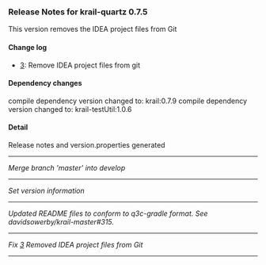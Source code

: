 ### Release Notes for krail-quartz 0.7.5

This version removes the IDEA project files from Git

#### Change log

-   [3](https://github.com/davidsowerby/krail-quartz/issues/3): Remove IDEA project files from git


#### Dependency changes

   compile dependency version changed to: krail:0.7.9
   compile dependency version changed to: krail-testUtil:1.0.6

#### Detail

Release notes and version.properties generated

---
*Merge branch 'master' into develop*


---
*Set version information*


---
*Updated README files to conform to q3c-gradle format.  See davidsowerby/krail-master#315.*


---
*Fix [3](https://github.com/davidsowerby/krail-quartz/issues/3) Removed IDEA project files from Git*


---
